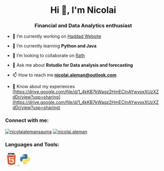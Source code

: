 <h1 align="center">Hi 👋, I'm Nicolai</h1>
<h3 align="center">Financial and Data Analytics enthusiast</h3>

- 🔭 I’m currently working on [Haddad Website](https://e9a47443-eb8c-4c72-ac46-bc3e1951125d-00-wn7enaf3p8jq.riker.replit.dev/)

- 🌱 I’m currently learning **Python and Java**

- 👯 I’m looking to collaborate on [Rath](https://github.com/Kanaries/Rath)

- 💬 Ask me about **Rstudio for Data analysis and forecasting**

- 📫 How to reach me **nicolai.aleman@outlook.com**

- 📄 Know about my experiences [https://drive.google.com/file/d/1_4kKB7kWagz2HmECInAYwvoxXUzXZdDr/view?usp=sharing](https://drive.google.com/file/d/1_4kKB7kWagz2HmECInAYwvoxXUzXZdDr/view?usp=sharing)

<h3 align="left">Connect with me:</h3>
<p align="left">
<a href="https://linkedin.com/in/nicolaialemansauma" target="blank"><img align="center" src="https://raw.githubusercontent.com/rahuldkjain/github-profile-readme-generator/master/src/images/icons/Social/linked-in-alt.svg" alt="nicolaialemansauma" height="30" width="40" /></a>
<a href="https://instagram.com/nicolai.aleman" target="blank"><img align="center" src="https://raw.githubusercontent.com/rahuldkjain/github-profile-readme-generator/master/src/images/icons/Social/instagram.svg" alt="nicolai.aleman" height="30" width="40" /></a>
</p>

<h3 align="left">Languages and Tools:</h3>
<p align="left"> <a href="https://www.w3.org/html/" target="_blank" rel="noreferrer"> <img src="https://raw.githubusercontent.com/devicons/devicon/master/icons/html5/html5-original-wordmark.svg" alt="html5" width="40" height="40"/> </a> <a href="https://www.python.org" target="_blank" rel="noreferrer"> <img src="https://raw.githubusercontent.com/devicons/devicon/master/icons/python/python-original.svg" alt="python" width="40" height="40"/> </a> </p>
